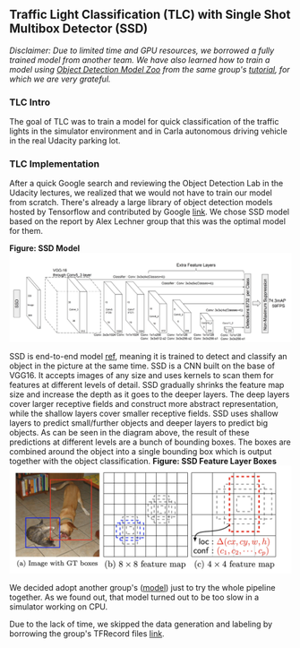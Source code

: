 ## Traffic Light Classification (TLC) with Single Shot Multibox Detector (SSD)

_Disclaimer: Due to limited time and GPU resources, we borrowed a fully trained model from another team. We have also learned how to 
train a model using [Object Detection Model Zoo](https://github.com/tensorflow/models/blob/r1.5/research/object_detection/g3doc/detection_model_zoo.md)
from the same group's [tutorial](https://github.com/alex-lechner/Traffic-Light-Classification/blob/master/README.md), 
for which we are very grateful._

### TLC Intro

The goal of TLC was to train a model for quick classification of the traffic lights in the simulator environment and in
Carla autonomous driving vehicle in the real Udacity parking lot.

### TLC Implementation

After a quick Google search and reviewing the Object Detection Lab in the Udacity lectures, we realized that 
we would not have to train our model from scratch.  There's already a large library of object detection models hosted by 
Tensorflow and contributed by Google [link](https://github.com/tensorflow/models/tree/r1.5/research/object_detection).
We chose SSD model based on the report by Alex Lechner group that this was the optimal model for them.

**Figure:  SSD Model** 
![SSD Model](imgs/SSD_model.jpg)

SSD is end-to-end model [ref](https://arxiv.org/pdf/1512.02325.pdf), meaning it is trained to detect and classify an object in the picture
at the same time.  SSD is a CNN built on the base of VGG16. It accepts images of any size and uses kernels to scan them for features at different
levels of detail.  SSD gradually shrinks the feature map size and increase the depth as it goes to the deeper layers. 
The deep layers cover larger receptive fields and construct more abstract representation, while the shallow layers cover 
smaller receptive fields.  SSD uses shallow layers to predict small/further objects and deeper layers to predict big objects.
As can be seen in the diagram above, the result of these predictions at different levels are a bunch of bounding boxes.
The boxes are combined around the object into a single bounding box which is output together with the object classification.
**Figure:  SSD Feature Layer Boxes** 
![SSD Model](imgs/SSD_model_boxes.jpg)

We decided adopt another group's ([model](https://github.com/alex-lechner/Traffic-Light-Classification/tree/master/models)) 
just to try the whole pipeline together.  As we found out, that model turned out to be too slow in a simulator working on CPU.
 


Due to the lack of time, we skipped the data generation and labeling by borrowing the group's TFRecord files 
[link](https://github.com/alex-lechner/Traffic-Light-Classification/blob/master/README.md#1-the-lazy-approach).

